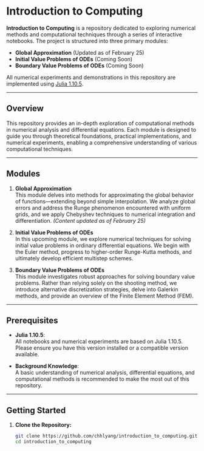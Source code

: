 # Introduction to Computing

**Introduction to Computing** is a repository dedicated to exploring numerical methods and computational techniques through a series of interactive notebooks. The project is structured into three primary modules:

- **Global Approximation** (Updated as of February 25)
- **Initial Value Problems of ODEs** (Coming Soon)
- **Boundary Value Problems of ODEs** (Coming Soon)

All numerical experiments and demonstrations in this repository are implemented using [Julia 1.10.5](https://julialang.org/).

---

## Overview

This repository provides an in-depth exploration of computational methods in numerical analysis and differential equations. Each module is designed to guide you through theoretical foundations, practical implementations, and numerical experiments, enabling a comprehensive understanding of various computational techniques.

---

## Modules

1. **Global Approximation**  
   This module delves into methods for approximating the global behavior of functions—extending beyond simple interpolation. We analyze global errors and address the Runge phenomenon encountered with uniform grids, and we apply Chebyshev techniques to numerical integration and differentiation. *(Content updated as of February 25)*

2. **Initial Value Problems of ODEs**  
   In this upcoming module, we explore numerical techniques for solving initial value problems in ordinary differential equations. We begin with the Euler method, progress to higher-order Runge-Kutta methods, and ultimately develop efficient multistep schemes.

3. **Boundary Value Problems of ODEs**  
   This module investigates robust approaches for solving boundary value problems. Rather than relying solely on the shooting method, we introduce alternative discretization strategies, delve into Galerkin methods, and provide an overview of the Finite Element Method (FEM).

---

## Prerequisites

- **Julia 1.10.5**:  
  All notebooks and numerical experiments are based on Julia 1.10.5. Please ensure you have this version installed or a compatible version available.
  
- **Background Knowledge**:  
  A basic understanding of numerical analysis, differential equations, and computational methods is recommended to make the most out of this repository.

---

## Getting Started

1. **Clone the Repository:**
   ```bash
   git clone https://github.com/chhlyang/introduction_to_computing.git
   cd introduction_to_computing

